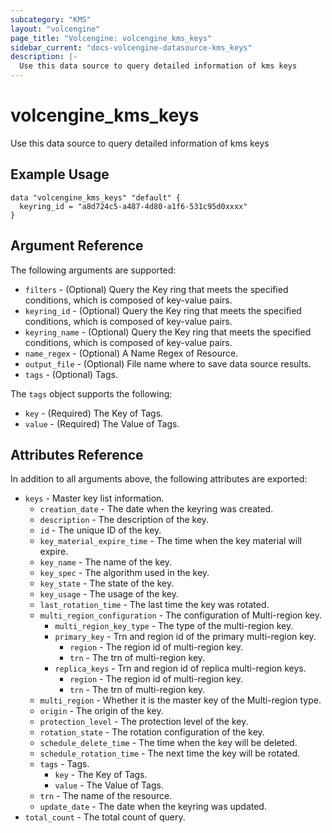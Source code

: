 ```yaml
---
subcategory: "KMS"
layout: "volcengine"
page_title: "Volcengine: volcengine_kms_keys"
sidebar_current: "docs-volcengine-datasource-kms_keys"
description: |-
  Use this data source to query detailed information of kms keys
---
```

# volcengine_kms_keys
Use this data source to query detailed information of kms keys
## Example Usage
```hcl
data "volcengine_kms_keys" "default" {
  keyring_id = "a8d724c5-a487-4d80-a1f6-531c95d0xxxx"
}
```
## Argument Reference
The following arguments are supported:
* `filters` - (Optional) Query the Key ring that meets the specified conditions, which is composed of key-value pairs.
* `keyring_id` - (Optional) Query the Key ring that meets the specified conditions, which is composed of key-value pairs.
* `keyring_name` - (Optional) Query the Key ring that meets the specified conditions, which is composed of key-value pairs.
* `name_regex` - (Optional) A Name Regex of Resource.
* `output_file` - (Optional) File name where to save data source results.
* `tags` - (Optional) Tags.

The `tags` object supports the following:

* `key` - (Required) The Key of Tags.
* `value` - (Required) The Value of Tags.

## Attributes Reference
In addition to all arguments above, the following attributes are exported:
* `keys` - Master key list information.
    * `creation_date` - The date when the keyring was created.
    * `description` - The description of the key.
    * `id` - The unique ID of the key.
    * `key_material_expire_time` - The time when the key material will expire.
    * `key_name` - The name of the key.
    * `key_spec` - The algorithm used in the key.
    * `key_state` - The state of the key.
    * `key_usage` - The usage of the key.
    * `last_rotation_time` - The last time the key was rotated.
    * `multi_region_configuration` - The configuration of Multi-region key.
        * `multi_region_key_type` - The type of the multi-region key.
        * `primary_key` - Trn and region id of the primary multi-region key.
            * `region` - The region id of multi-region key.
            * `trn` - The trn of multi-region key.
        * `replica_keys` - Trn and region id of replica multi-region keys.
            * `region` - The region id of multi-region key.
            * `trn` - The trn of multi-region key.
    * `multi_region` - Whether it is the master key of the Multi-region type.
    * `origin` - The origin of the key.
    * `protection_level` - The protection level of the key.
    * `rotation_state` - The rotation configuration of the key.
    * `schedule_delete_time` - The time when the key will be deleted.
    * `schedule_rotation_time` - The next time the key will be rotated.
    * `tags` - Tags.
        * `key` - The Key of Tags.
        * `value` - The Value of Tags.
    * `trn` - The name of the resource.
    * `update_date` - The date when the keyring was updated.
* `total_count` - The total count of query.


